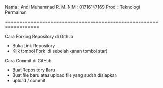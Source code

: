 Nama        : Andi Muhammad R. M.
NIM        : 01716147169
Prodi        : Teknologi Permainan

==================================================================



Cara Forking Repository di Github

- Buka Link Repository
- Klik tombol Fork (di sebelah kanan tombol star)

Cara Commit di GitHub

- Buat Repository Baru
- Buat file baru atau upload file yang sudah disiapkan
- upload / commit
